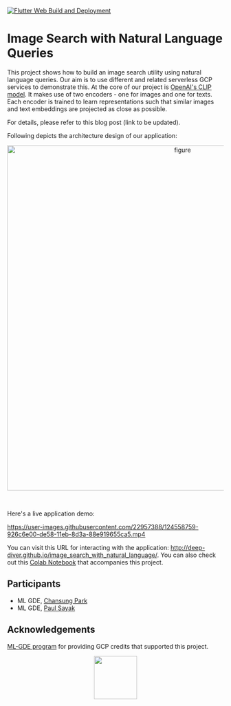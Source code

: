 [![Flutter Web Build and Deployment](https://github.com/deep-diver/image_search_with_natural_language/actions/workflows/main.yml/badge.svg)](https://github.com/deep-diver/image_search_with_natural_language/actions/workflows/main.yml) 

# Image Search with Natural Language Queries

This project shows how to build an image search utility using natural language queries. Our aim is to use different and related serverless GCP services to demonstrate this. At the core of our project is [OpenAI's CLIP model](https://openai.com/blog/clip/). It makes use of two encoders - one for images and one for texts. Each encoder is trained to learn representations such that similar images and text embeddings are projected as close as possible. 

For details, please refer to this blog post (link to be updated).

Following depicts the architecture design of our application:

<p align="center">
<img width="800" alt="figure" src="https://i.ibb.co/qxdPdJd/architecture-diagram.png">
</p><br>

Here's a live application demo:


https://user-images.githubusercontent.com/22957388/124558759-926c6e00-de58-11eb-8d3a-88e919655ca5.mp4


You can visit this URL for interacting with the application: http://deep-diver.github.io/image_search_with_natural_language/. You can also check out this [Colab Notebook](https://colab.research.google.com/github/deep-diver/image_search_with_natural_language/blob/main/notebooks/Image_Search_CLIP.ipynb) that accompanies this project.

## Participants

- ML GDE, [Chansung Park](https://twitter.com/algo_diver)
- ML GDE, [Paul Sayak](https://twitter.com/RisingSayak)

## Acknowledgements

[ML-GDE program](https://developers.google.com/programs/experts/) for providing GCP credits that supported this project. 

<div align="center">
  <img src="https://github.com/margaretmz/Cartoonizer-with-TFLite/raw/master/images/made-by-ml-gdes.png" width='100' height='100'/>
</div>
